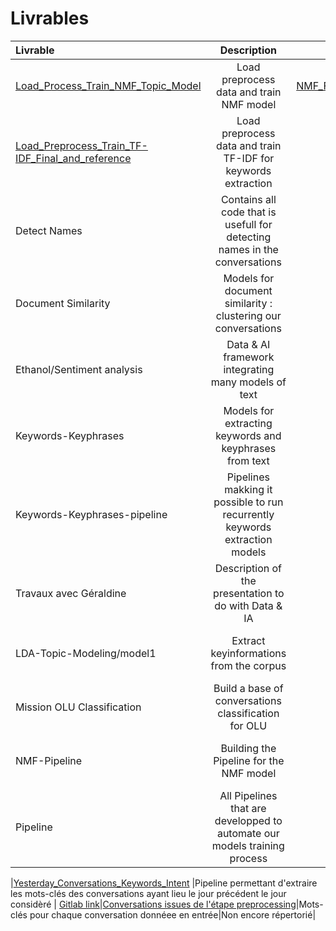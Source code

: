 # Livrables



| Livrable  | Description  | Lien S3/gitlab |Input|Output|Répertoire S3|
| :------------ |:---------------:| -----:|-----:|-----:|-----:|
| [Load_Process_Train_NMF_Topic_Model ](https://svc-master.kubeflow.tech.orange/_/pipeline/#/runs/details/6d751679-b98a-4e05-b9c2-f96150e41e5e)    | Load preprocess data and train NMF model |[NMF_Final_and_cleaned_pipeline.ipynb](https://gitlab.tech.orange/ndiaye1.dia/livrables/-/blob/master/NMF-Pipeline/NMF_Final_and_cleaned_pipeline.ipynb)|[Conversations issues de l'étape preprocessing](https://svc-master.kubeflow.tech.orange/_/pipeline/#/pipelines/details/dcbffa16-b44c-41b8-b934-e3f37c51b7a6)|NMF.pkl/Conv_conid_TopicsKeyWords.csv|https://s3.flexible-datastore.orange-business.com/di-diod-octopus-fe-data/dataOlu/Livrables/NMF/NMF.pkl|
|[Load_Preprocess_Train_TF-IDF_Final_and_reference ](https://svc-master.kubeflow.tech.orange/pipeline/#/pipelines/details/7fd97fe4-f603-43a3-91e6-26828ed3f97d) | Load preprocess data and train TF-IDF for keywords extraction| [Keywords Extraction.ipynb](https://gitlab.tech.orange/ndiaye1.dia/livrables/-/blob/master/Pipelines/KeyWordPipeline/Keywords%20Extraction.ipynb)|[Conversations issues de l'étape preprocessing](https://svc-master.kubeflow.tech.orange/_/pipeline/#/pipelines/details/dcbffa16-b44c-41b8-b934-e3f37c51b7a6)|TopicsKeyWords.csv|https://s3.flexible-datastore.orange-business.com/di-diod-octopus-fe-data/dataOlu/Livrables/NMF/TopicsKeyWords.csv|
| Detect Names | Contains all code that is usefull for detecting names in the conversations |[Detect_Names](https://gitlab.tech.orange/ndiaye1.dia/livrables/-/tree/master/Detect_Names) |[Conversations](https://svc-master.kubeflow.tech.orange/_/pipeline/#/pipelines/details/dcbffa16-b44c-41b8-b934-e3f37c51b7a6)|List of all names in the Data|Non encore répertorié|
|Document Similarity | Models for document similarity : clustering our conversations|[Similar documents](https://gitlab.tech.orange/ndiaye1.dia/livrables/-/tree/master/Document%20Similarity) |[Conversations](https://svc-master.kubeflow.tech.orange/_/pipeline/#/pipelines/details/dcbffa16-b44c-41b8-b934-e3f37c51b7a6)|Clusters of conversations|Non encore répertorié|
|Ethanol/Sentiment analysis | Data & AI framework integrating many models of text| [Etanol](https://gitlab.tech.orange/ndiaye1.dia/livrables/-/tree/master/Etanol) |[Conversations](https://svc-master.kubeflow.tech.orange/_/pipeline/#/pipelines/details/dcbffa16-b44c-41b8-b934-e3f37c51b7a6)|Multiple models|Non encore répertorié|
|Keywords-Keyphrases | Models for extracting keywords and keyphrases from text| [Keywords-Keyphrases](https://gitlab.tech.orange/ndiaye1.dia/livrables/-/tree/master/Keyword-Keyphrase) |[Conversations issues de l'étape preprocessing](https://svc-master.kubeflow.tech.orange/_/pipeline/#/pipelines/details/dcbffa16-b44c-41b8-b934-e3f37c51b7a6)|List of Keywords for each given conversation|Non encore répertorié|
|Keywords-Keyphrases-pipeline | Pipelines makking it possible to run recurrently keywords extraction models |[Keywords-Keyphrases-Pipeline](https://gitlab.tech.orange/ndiaye1.dia/livrables/-/tree/master/Keywords-Keyphrases-Pipeline)|[Conversations issues de l'étape preprocessing](https://svc-master.kubeflow.tech.orange/_/pipeline/#/pipelines/details/dcbffa16-b44c-41b8-b934-e3f37c51b7a6)|Keywords and keyphrases for summurizing conversations|Non encore répertorié|
|Travaux avec Géraldine |Description of the presentation to do with Data & IA | [Travaux avec Data & IA](https://gitlab.tech.orange/ndiaye1.dia/livrables/-/tree/master/KeywordsModelSelectionPr%C3%A9sentationG%C3%A9raldine) |[Conversations issues de l'étape preprocessing](https://svc-master.kubeflow.tech.orange/_/pipeline/#/pipelines/details/dcbffa16-b44c-41b8-b934-e3f37c51b7a6)|Selection of the best keywords extraction model|Non encore répertorié|
|LDA-Topic-Modeling/model1 | Extract keyinformations from the corpus     | [LDA-Topic-Model](https://gitlab.tech.orange/ndiaye1.dia/livrables/-/tree/master/LDA-Topic-Modeling) |[Conversations issues de l'étape preprocessing](https://svc-master.kubeflow.tech.orange/_/pipeline/#/pipelines/details/dcbffa16-b44c-41b8-b934-e3f37c51b7a6)|Topics composed by a distribution of words|Non encore répertorié|
|Mission OLU Classification |Build a base of conversations classification for OLU  | [Mission OLU Classification](https://gitlab.tech.orange/ndiaye1.dia/livrables/-/tree/master/Mission%20OLU%20Classification%20) |[Conversations issues de l'étape preprocessing](https://svc-master.kubeflow.tech.orange/_/pipeline/#/pipelines/details/dcbffa16-b44c-41b8-b934-e3f37c51b7a6)|Different output : classification, keywords...|Non encore répertorié|
|NMF-Pipeline | Building the Pipeline for the NMF model  | [NMF-Pipeline](https://gitlab.tech.orange/ndiaye1.dia/livrables/-/tree/master/NMF-Pipeline) |[Conversations issues de l'étape preprocessing](https://svc-master.kubeflow.tech.orange/_/pipeline/#/pipelines/details/dcbffa16-b44c-41b8-b934-e3f37c51b7a6)|NMF.pkl/Conv_conid_TopicsKeyWords.csv|Non encore répertorié|
|Pipeline | All Pipelines that are developped to automate our models training process |  [Pipelines](https://gitlab.tech.orange/ndiaye1.dia/livrables/-/tree/master/Pipelines)|[Conversations issues de l'étape preprocessing](https://svc-master.kubeflow.tech.orange/_/pipeline/#/pipelines/details/dcbffa16-b44c-41b8-b934-e3f37c51b7a6)|Statistiques, mots et phrases clés, topcs...|Non encore répertorié|


|[Yesterday_Conversations_Keywords_Intent](https://svc-master.kubeflow.tech.orange/pipeline/#/pipelines/details/6c2aed0b-4eed-4d61-bcdc-10e8d51bd758) |Pipeline permettant d'extraire les mots-clés des conversations ayant lieu le jour précédent le jour considèré |  [Gitlab link](https://gitlab.tech.orange/)|[Conversations issues de l'étape preprocessing](https://svc-master.kubeflow.tech.orange/_/pipeline/#/pipelines/details/dcbffa16-b44c-41b8-b934-e3f37c51b7a6)|Mots-clés pour chaque conversation donnéee en entrée|Non encore répertorié|


